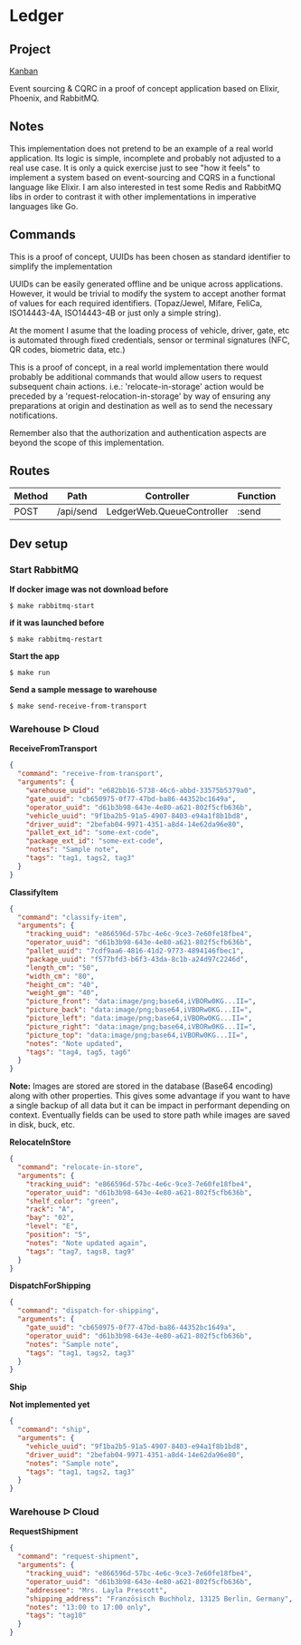 # Ledger

## Project

[Kanban](https://github.com/adrianpk/ledger/projects/1)

Event sourcing & CQRC in a proof of concept application based on Elixir, Phoenix, and RabbitMQ.

## Notes

This implementation does not pretend to be an example of a real world application. Its logic is simple, incomplete and probably not adjusted to a real use case. It is only a quick exercise just to see "how it feels" to implement a system based on event-sourcing and CQRS in a functional language like Elixir. I am also interested in test some Redis and RabbitMQ libs in order to contrast it with other implementations in imperative languages like Go.

## Commands

This is a proof of concept, UUIDs has been chosen as standard identifier to simplify the implementation

UUIDs can be easily generated offline and be unique across applications. However, it would be trivial to modify the system to accept another format of values for each required identifiers. (Topaz/Jewel, Mifare, FeliCa, ISO14443-4A, ISO14443-4B or just only a simple string).

At the moment I asume that the loading process of vehicle, driver, gate, etc is automated through fixed credentials, sensor or terminal signatures (NFC, QR codes, biometric data, etc.)

This is a proof of concept, in a real world implementation there would probably be additional commands that would allow users to request subsequent chain actions. i.e.: 'relocate-in-storage' action would be preceded by a 'request-relocation-in-storage' by way of ensuring any preparations at origin and destination as well as to send the necessary notifications.

Remember also that the authorization and authentication aspects are beyond the scope of this implementation.

## Routes

| Method | Path      | Controller                | Function |
|--------|-----------|---------------------------|----------|
| POST   | /api/send | LedgerWeb.QueueController | :send    |

## Dev setup

### Start RabbitMQ

**If docker image was not download before**

```shell
$ make rabbitmq-start
```

**if it was launched before**

```shell
$ make rabbitmq-restart
```

**Start the app**

```shell
$ make run
```

**Send a sample message to warehouse**

```shell
$ make send-receive-from-transport
```

### Warehouse ᐅ Cloud

**ReceiveFromTransport**

```json
{
  "command": "receive-from-transport",
  "arguments": {
    "warehouse_uuid": "e682bb16-5738-46c6-abbd-33575b5379a0",
    "gate_uuid": "cb650975-0f77-47bd-ba86-44352bc1649a",
    "operator_uuid": "d61b3b98-643e-4e80-a621-802f5cfb636b",
    "vehicle_uuid": "9f1ba2b5-91a5-4907-8403-e94a1f8b1bd8",
    "driver_uuid": "2befab04-9971-4351-a8d4-14e62da96e80",
    "pallet_ext_id": "some-ext-code",
    "package_ext_id": "some-ext-code",
    "notes": "Sample note",
    "tags": "tag1, tags2, tag3"
  }
}
```

**ClassifyItem**

```json
{
  "command": "classify-item",
  "arguments": {
    "tracking_uuid": "e866596d-57bc-4e6c-9ce3-7e60fe18fbe4",
    "operator_uuid": "d61b3b98-643e-4e80-a621-802f5cfb636b",
    "pallet_uuid": "7cdf9aa6-4816-41d2-9773-4894146fbec1",
    "package_uuid": "f577bfd3-b6f3-43da-8c1b-a24d97c2246d",
    "length_cm": "50",
    "width_cm": "80",
    "height_cm": "40",
    "weight_gm": "40",
    "picture_front": "data:image/png;base64,iVBORw0KG...II=",
    "picture_back": "data:image/png;base64,iVBORw0KG...II=",
    "picture_left": "data:image/png;base64,iVBORw0KG...II=",
    "picture_right": "data:image/png;base64,iVBORw0KG...II=",
    "picture_top": "data:image/png;base64,iVBORw0KG...II=",
    "notes": "Note updated",
    "tags": "tag4, tag5, tag6"
  }
}
```

**Note:** Images are stored are stored in the database (Base64 encoding) along with other properties.
This gives some advantage if you want to have a single backup of all data but it can be impact in performant depending on context.
Eventually fields can be used to store path while images are saved in disk, buck, etc.

**RelocateInStore**

```json
{
  "command": "relocate-in-store",
  "arguments": {
    "tracking_uuid": "e866596d-57bc-4e6c-9ce3-7e60fe18fbe4",
    "operator_uuid": "d61b3b98-643e-4e80-a621-802f5cfb636b",
    "shelf_color": "green",
    "rack": "A",
    "bay": "02",
    "level": "E",
    "position": "5",
    "notes": "Note updated again",
    "tags": "tag7, tags8, tag9"
  }
}
```

**DispatchForShipping**

```json
{
  "command": "dispatch-for-shipping",
  "arguments": {
    "gate_uuid": "cb650975-0f77-47bd-ba86-44352bc1649a",
    "operator_uuid": "d61b3b98-643e-4e80-a621-802f5cfb636b",
    "notes": "Sample note",
    "tags": "tag1, tags2, tag3"
  }
}
```

**Ship**

**Not implemented yet**

```json
{
  "command": "ship",
  "arguments": {
    "vehicle_uuid": "9f1ba2b5-91a5-4907-8403-e94a1f8b1bd8",
    "driver_uuid": "2befab04-9971-4351-a8d4-14e62da96e80",
    "notes": "Sample note",
    "tags": "tag1, tags2, tag3"
  }
}
```

### Warehouse ᐅ Cloud

**RequestShipment**

```json
{
  "command": "request-shipment",
  "arguments": {
    "tracking_uuid": "e866596d-57bc-4e6c-9ce3-7e60fe18fbe4",
    "operator_uuid": "d61b3b98-643e-4e80-a621-802f5cfb636b",
    "addressee": "Mrs. Layla Prescott",
    "shipping_address": "Französisch Buchholz, 13125 Berlin, Germany",
    "notes": "13:00 to 17:00 only",
    "tags": "tag10"
  }
}
```
